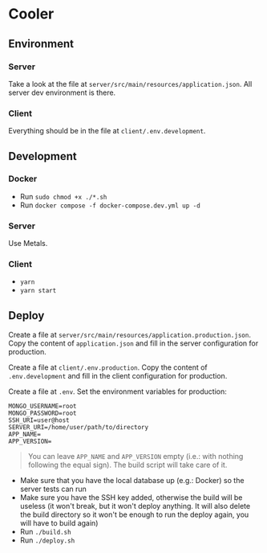 # Cooler

## Environment

### Server

Take a look at the file at `server/src/main/resources/application.json`. All server dev environment is there.

### Client

Everything should be in the file at `client/.env.development`.

## Development

### Docker

- Run `sudo chmod +x ./*.sh`
- Run `docker compose -f docker-compose.dev.yml up -d`

### Server

Use Metals.

### Client

- `yarn`
- `yarn start`

## Deploy

Create a file at `server/src/main/resources/application.production.json`. Copy the content of `application.json` and fill in the server configuration for production.

Create a file at `client/.env.production`. Copy the content of `.env.development` and fill in the client configuration for production.

Create a file at `.env`. Set the environment variables for production:

```
MONGO_USERNAME=root
MONGO_PASSWORD=root
SSH_URI=user@host
SERVER_URI=/home/user/path/to/directory
APP_NAME=
APP_VERSION=
```

> You can leave `APP_NAME` and `APP_VERSION` empty (i.e.: with nothing following the equal sign). The build script will take care of it.

- Make sure that you have the local database up (e.g.: Docker) so the server tests can run
- Make sure you have the SSH key added, otherwise the build will be useless (it won't break, but it won't deploy anything. It will also delete the build directory so it won't be enough to run the deploy again, you will have to build again)
- Run `./build.sh`
- Run `./deploy.sh`
